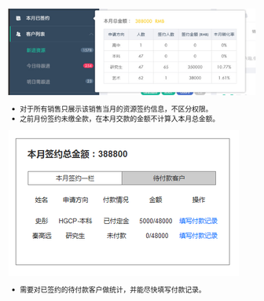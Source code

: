 ![](/assets/本月已签约.png)

- 对于所有销售只展示该销售当月的资源签约信息，不区分权限。
- 之前月份签约未缴全款，在本月交款的金额不计算入本月总金额。

![](/assets/待付款客户.png)

- 需要对已签约的待付款客户做统计，并能尽快填写付款记录。
